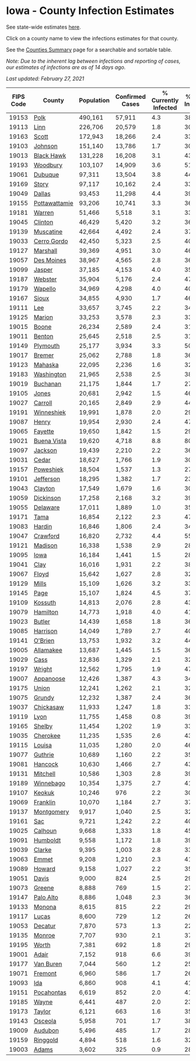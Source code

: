 # Iowa - County Infection Estimates

See state-wide estimates [here](/infections/us-ia).

Click on a county name to view the infections estimates for that county.

See the [Counties Summary](/infections/summary-counties) page for a searchable and sortable table.

*Note: Due to the inherent lag between infections and reporting of cases, our estimates of infections are as of 14 days ago.*

*Last updated: February 27, 2021*

|   FIPS Code |                         County |   Population |   Confirmed Cases |   % Currently Infected |   % Total Infected |
|-------------|--------------------------------|--------------|-------------------|------------------------|--------------------|
|       19153 |                   [Polk](polk) |      490,161 |            57,911 |                    4.3 |               38.5 |
|       19113 |                   [Linn](linn) |      226,706 |            20,579 |                    1.8 |               30.1 |
|       19163 |                 [Scott](scott) |      172,943 |            18,266 |                    2.4 |               33.7 |
|       19103 |             [Johnson](johnson) |      151,140 |            13,786 |                    1.7 |               30.6 |
|       19013 |       [Black Hawk](black-hawk) |      131,228 |            16,208 |                    3.1 |               43.1 |
|       19193 |           [Woodbury](woodbury) |      103,107 |            14,909 |                    3.6 |               51.7 |
|       19061 |             [Dubuque](dubuque) |       97,311 |            13,504 |                    3.8 |               44.3 |
|       19169 |                 [Story](story) |       97,117 |            10,162 |                    2.4 |               33.4 |
|       19049 |               [Dallas](dallas) |       93,453 |            11,298 |                    4.4 |               39.9 |
|       19155 | [Pottawattamie](pottawattamie) |       93,206 |            10,741 |                    3.3 |               36.4 |
|       19181 |               [Warren](warren) |       51,466 |             5,518 |                    3.1 |               33.5 |
|       19045 |             [Clinton](clinton) |       46,429 |             5,420 |                    3.2 |               36.9 |
|       19139 |         [Muscatine](muscatine) |       42,664 |             4,492 |                    2.4 |               37.0 |
|       19033 |     [Cerro Gordo](cerro-gordo) |       42,450 |             5,323 |                    2.5 |               40.0 |
|       19127 |           [Marshall](marshall) |       39,369 |             4,951 |                    3.0 |               46.6 |
|       19057 |       [Des Moines](des-moines) |       38,967 |             4,565 |                    2.8 |               36.9 |
|       19099 |               [Jasper](jasper) |       37,185 |             4,153 |                    4.0 |               35.9 |
|       19187 |             [Webster](webster) |       35,904 |             5,176 |                    2.4 |               47.3 |
|       19179 |             [Wapello](wapello) |       34,969 |             4,298 |                    4.0 |               40.7 |
|       19167 |                 [Sioux](sioux) |       34,855 |             4,930 |                    1.7 |               46.0 |
|       19111 |                     [Lee](lee) |       33,657 |             3,745 |                    2.2 |               34.9 |
|       19125 |               [Marion](marion) |       33,253 |             3,578 |                    2.3 |               33.7 |
|       19015 |                 [Boone](boone) |       26,234 |             2,589 |                    2.4 |               31.0 |
|       19011 |               [Benton](benton) |       25,645 |             2,518 |                    2.5 |               31.3 |
|       19149 |           [Plymouth](plymouth) |       25,177 |             3,934 |                    3.3 |               50.6 |
|       19017 |               [Bremer](bremer) |       25,062 |             2,788 |                    1.8 |               36.2 |
|       19123 |             [Mahaska](mahaska) |       22,095 |             2,236 |                    1.6 |               32.1 |
|       19183 |       [Washington](washington) |       21,965 |             2,538 |                    2.5 |               38.7 |
|       19019 |           [Buchanan](buchanan) |       21,175 |             1,844 |                    1.7 |               27.7 |
|       19105 |                 [Jones](jones) |       20,681 |             2,942 |                    1.5 |               46.9 |
|       19027 |             [Carroll](carroll) |       20,165 |             2,849 |                    2.9 |               44.9 |
|       19191 |       [Winneshiek](winneshiek) |       19,991 |             1,878 |                    2.0 |               29.3 |
|       19087 |                 [Henry](henry) |       19,954 |             2,930 |                    2.4 |               47.1 |
|       19065 |             [Fayette](fayette) |       19,650 |             1,842 |                    1.5 |               29.8 |
|       19021 |     [Buena Vista](buena-vista) |       19,620 |             4,718 |                    8.8 |               80.7 |
|       19097 |             [Jackson](jackson) |       19,439 |             2,210 |                    2.2 |               36.0 |
|       19031 |                 [Cedar](cedar) |       18,627 |             1,766 |                    1.9 |               30.3 |
|       19157 |         [Poweshiek](poweshiek) |       18,504 |             1,537 |                    1.3 |               27.6 |
|       19101 |         [Jefferson](jefferson) |       18,295 |             1,382 |                    1.7 |               23.7 |
|       19043 |             [Clayton](clayton) |       17,549 |             1,679 |                    1.6 |               30.8 |
|       19059 |         [Dickinson](dickinson) |       17,258 |             2,168 |                    3.2 |               39.8 |
|       19055 |           [Delaware](delaware) |       17,011 |             1,889 |                    1.0 |               35.6 |
|       19171 |                   [Tama](tama) |       16,854 |             2,122 |                    2.3 |               47.2 |
|       19083 |               [Hardin](hardin) |       16,846 |             1,806 |                    2.4 |               34.0 |
|       19047 |           [Crawford](crawford) |       16,820 |             2,732 |                    4.4 |               55.7 |
|       19121 |             [Madison](madison) |       16,338 |             1,538 |                    2.9 |               28.8 |
|       19095 |                   [Iowa](iowa) |       16,184 |             1,441 |                    1.5 |               28.5 |
|       19041 |                   [Clay](clay) |       16,016 |             1,931 |                    2.2 |               38.2 |
|       19067 |                 [Floyd](floyd) |       15,642 |             1,627 |                    2.8 |               32.9 |
|       19129 |                 [Mills](mills) |       15,109 |             1,626 |                    3.2 |               33.9 |
|       19145 |                   [Page](page) |       15,107 |             1,824 |                    4.5 |               37.9 |
|       19109 |             [Kossuth](kossuth) |       14,813 |             2,076 |                    2.8 |               43.3 |
|       19079 |           [Hamilton](hamilton) |       14,773 |             1,918 |                    4.0 |               41.2 |
|       19023 |               [Butler](butler) |       14,439 |             1,658 |                    1.8 |               36.6 |
|       19085 |           [Harrison](harrison) |       14,049 |             1,789 |                    2.7 |               40.0 |
|       19141 |             [O'Brien](o'brien) |       13,753 |             1,932 |                    3.2 |               44.6 |
|       19005 |         [Allamakee](allamakee) |       13,687 |             1,445 |                    1.5 |               36.0 |
|       19029 |                   [Cass](cass) |       12,836 |             1,329 |                    2.1 |               32.2 |
|       19197 |               [Wright](wright) |       12,562 |             1,795 |                    1.9 |               47.4 |
|       19007 |         [Appanoose](appanoose) |       12,426 |             1,387 |                    4.3 |               34.7 |
|       19175 |                 [Union](union) |       12,241 |             1,262 |                    2.1 |               32.6 |
|       19075 |               [Grundy](grundy) |       12,232 |             1,387 |                    2.4 |               36.0 |
|       19037 |         [Chickasaw](chickasaw) |       11,933 |             1,247 |                    1.8 |               33.4 |
|       19119 |                   [Lyon](lyon) |       11,755 |             1,458 |                    0.8 |               39.7 |
|       19165 |               [Shelby](shelby) |       11,454 |             1,202 |                    1.9 |               33.7 |
|       19035 |           [Cherokee](cherokee) |       11,235 |             1,535 |                    2.6 |               43.1 |
|       19115 |               [Louisa](louisa) |       11,035 |             1,280 |                    2.0 |               46.7 |
|       19077 |             [Guthrie](guthrie) |       10,689 |             1,160 |                    2.2 |               35.3 |
|       19081 |             [Hancock](hancock) |       10,630 |             1,466 |                    2.7 |               43.8 |
|       19131 |           [Mitchell](mitchell) |       10,586 |             1,303 |                    2.8 |               39.0 |
|       19189 |         [Winnebago](winnebago) |       10,354 |             1,375 |                    2.7 |               41.9 |
|       19107 |               [Keokuk](keokuk) |       10,246 |               976 |                    2.2 |               30.4 |
|       19069 |           [Franklin](franklin) |       10,070 |             1,184 |                    2.7 |               37.5 |
|       19137 |       [Montgomery](montgomery) |        9,917 |             1,040 |                    2.5 |               32.4 |
|       19161 |                     [Sac](sac) |        9,721 |             1,242 |                    2.2 |               40.6 |
|       19025 |             [Calhoun](calhoun) |        9,668 |             1,333 |                    1.8 |               45.0 |
|       19091 |           [Humboldt](humboldt) |        9,558 |             1,172 |                    1.8 |               39.8 |
|       19039 |               [Clarke](clarke) |        9,395 |             1,003 |                    2.8 |               33.3 |
|       19063 |                 [Emmet](emmet) |        9,208 |             1,210 |                    2.3 |               41.7 |
|       19089 |               [Howard](howard) |        9,158 |             1,027 |                    2.2 |               35.1 |
|       19051 |                 [Davis](davis) |        9,000 |               824 |                    2.5 |               29.0 |
|       19073 |               [Greene](greene) |        8,888 |               769 |                    1.5 |               27.9 |
|       19147 |         [Palo Alto](palo-alto) |        8,886 |             1,048 |                    2.3 |               36.9 |
|       19133 |               [Monona](monona) |        8,615 |               815 |                    2.2 |               29.7 |
|       19117 |                 [Lucas](lucas) |        8,600 |               729 |                    1.2 |               26.3 |
|       19053 |             [Decatur](decatur) |        7,870 |               573 |                    1.3 |               22.6 |
|       19135 |               [Monroe](monroe) |        7,707 |               930 |                    2.1 |               37.6 |
|       19195 |                 [Worth](worth) |        7,381 |               692 |                    1.8 |               29.3 |
|       19001 |                 [Adair](adair) |        7,152 |               918 |                    6.6 |               39.2 |
|       19177 |         [Van Buren](van-buren) |        7,044 |               560 |                    1.2 |               25.8 |
|       19071 |             [Fremont](fremont) |        6,960 |               586 |                    1.7 |               26.3 |
|       19093 |                     [Ida](ida) |        6,860 |               908 |                    4.1 |               41.3 |
|       19151 |       [Pocahontas](pocahontas) |        6,619 |               852 |                    2.0 |               41.5 |
|       19185 |                 [Wayne](wayne) |        6,441 |               487 |                    2.0 |               23.8 |
|       19173 |               [Taylor](taylor) |        6,121 |               663 |                    1.6 |               35.2 |
|       19143 |             [Osceola](osceola) |        5,958 |               701 |                    1.7 |               38.7 |
|       19009 |             [Audubon](audubon) |        5,496 |               485 |                    1.7 |               28.0 |
|       19159 |           [Ringgold](ringgold) |        4,894 |               518 |                    1.6 |               32.4 |
|       19003 |                 [Adams](adams) |        3,602 |               325 |                    0.9 |               28.4 |